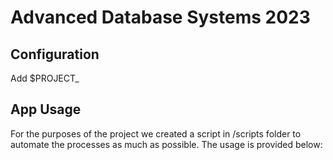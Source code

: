 # Advanced Database Systems 2023


## Configuration

Add $PROJECT_
## App Usage

For the purposes of the project we created a script in /scripts folder to automate the processes as much as possible. The usage is provided below:

